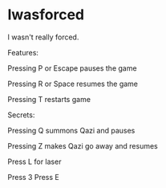 # Iwasforced
I wasn't really forced.

Features:

Pressing P or Escape pauses the game

Pressing R or Space resumes the game

Pressing T restarts game

Secrets:

Pressing Q summons Qazi and pauses

Pressing Z makes Qazi go away and resumes

Press L for laser

Press 3
Press E
